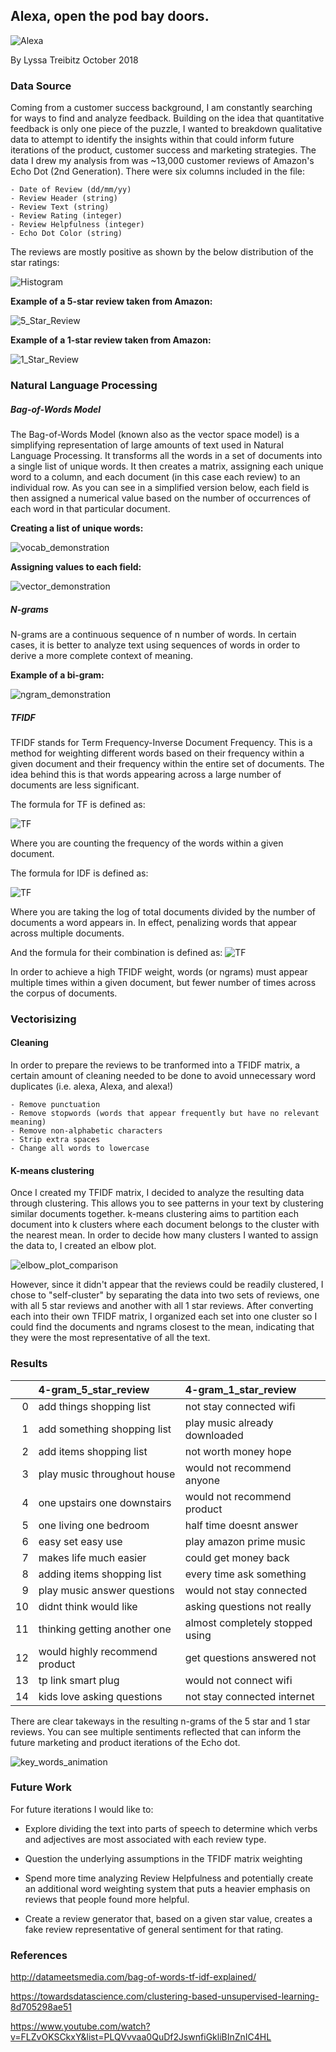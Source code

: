 ## Alexa, open the pod bay doors.

  ![Alexa](images/Alexa_Title.png)

By Lyssa Treibitz
October 2018

### Data Source

Coming from a customer success background, I am constantly searching for ways to find and analyze feedback. Building on the idea that quantitative feedback is only one piece of the puzzle, I wanted to breakdown qualitative data to attempt to identify the insights within that could inform future iterations of the product, customer success and marketing strategies. The data I drew my analysis from was ~13,000 customer reviews of Amazon's Echo Dot (2nd Generation).  There were six columns included in the file:

    - Date of Review (dd/mm/yy)
    - Review Header (string)
    - Review Text (string)
    - Review Rating (integer)
    - Review Helpfulness (integer)
    - Echo Dot Color (string)

The reviews are mostly positive as shown by the below distribution of the star ratings:

![Histogram](images/Histogram_of_Stars.png)

**Example of a 5-star review taken from Amazon:**

![5_Star_Review](images/5Star_Echo_Review.png)

**Example of a 1-star review taken from Amazon:**

![1_Star_Review](images/1Star_Echo_Review.png)


### Natural Language Processing

##### Bag-of-Words Model

The Bag-of-Words Model (known also as the vector space model) is a simplifying representation of large amounts of text used in Natural Language Processing. It transforms all the words in a set of documents into a single list of unique words. It then creates a matrix, assigning each unique word to a column, and each document (in this case each review) to an individual row. As you can see in a simplified version below, each field is then assigned a numerical value based on the number of occurrences of each word in that particular document.

**Creating a list of unique words:**

![vocab_demonstration](images/vocab_demo.png)

**Assigning values to each field:**

![vector_demonstration](images/vector_demo.png)

#####  N-grams

N-grams are a continuous sequence of n number of words.  In certain cases, it is better to analyze text using sequences of words in order to derive a more complete context of meaning.  

**Example of a bi-gram:**

![ngram_demonstration](images/ngram_demo.png)

##### TFIDF

TFIDF stands for Term Frequency-Inverse Document Frequency.  This is a method for weighting different words based on their frequency within a given document and their frequency within the entire set of documents.  The idea behind this is that words appearing across a large number of documents are less significant.

The formula for TF is defined as:

![TF](images/tf_formula.png)

Where you are counting the frequency of the words within a given document.

The formula for IDF is defined as:

![TF](images/idf_formula.png)

Where you are taking the log of total documents divided by the number of documents a word appears in. In effect, penalizing words that appear across multiple documents.

And the formula for their combination is defined as:
![TF](images/tfidf_formula.png)

In order to achieve a high TFIDF weight, words (or ngrams) must appear multiple times within a given document, but fewer number of times across the corpus of documents.

### Vectorisizing


#### Cleaning

In order to prepare the reviews to be tranformed into a TFIDF matrix, a certain amount of cleaning needed to be done to avoid unnecessary word duplicates (i.e. alexa, Alexa, and alexa!)

    - Remove punctuation
    - Remove stopwords (words that appear frequently but have no relevant meaning)
    - Remove non-alphabetic characters
    - Strip extra spaces
    - Change all words to lowercase

#### K-means clustering

Once I created my TFIDF matrix, I decided to analyze the resulting data through clustering.  This allows you to see patterns in your text by clustering similar documents together. k-means clustering aims to partition each document into k clusters where each document belongs to the cluster with the nearest mean. In order to decide how many clusters I wanted to assign the data to, I created an elbow plot.  

![elbow_plot_comparison](images/elbow_plot_comparison.png)

However, since it didn't appear that the reviews could be readily clustered, I chose to "self-cluster" by separating the data into two sets of reviews, one with all 5 star reviews and another with all 1 star reviews. After converting each into their own TFIDF matrix, I organized each set into one cluster so I could find the documents and ngrams closest to the mean, indicating that they were the most representative of all the text.

### Results

|    | 4-gram_5_star_review           | 4-gram_1_star_review            |
|---:|:-------------------------------|:--------------------------------|
|  0 | add things shopping list       | not stay connected wifi         |
|  1 | add something shopping list    | play music already downloaded   |
|  2 | add items shopping list        | not worth money hope            |
|  3 | play music throughout house    | would not recommend anyone      |
|  4 | one upstairs one downstairs    | would not recommend product     |
|  5 | one living one bedroom         | half time doesnt answer          |
|  6 | easy set easy use              | play amazon prime music         |
|  7 | makes life much easier         | could get money back            |
|  8 | adding items shopping list     | every time ask something        |
|  9 | play music answer questions    | would not stay connected        |
| 10 | didnt think would like          | asking questions not really     |
| 11 | thinking getting another one   | almost completely stopped using |
| 12 | would highly recommend product | get questions answered not      |
| 13 | tp link smart plug             | would not connect wifi          |
| 14 | kids love asking questions     | not stay connected internet     |



There are clear takeways in the resulting n-grams of the 5 star and 1 star reviews. You can see multiple sentiments reflected that can inform the  future marketing and product iterations of the Echo dot.

![key_words_animation](images/key_words_ani.gif)

### Future Work

For future iterations I would like to:

- Explore dividing the text into parts of speech to determine which verbs and adjectives are most associated with each review type.

- Question the underlying assumptions in the TFIDF matrix weighting

- Spend more time analyzing Review Helpfulness and potentially create an additional word weighting system that puts a heavier emphasis on reviews that people found more helpful.

- Create a review generator that, based on a given star value, creates a fake review representative of general sentiment for that rating.

### References

http://datameetsmedia.com/bag-of-words-tf-idf-explained/

https://towardsdatascience.com/clustering-based-unsupervised-learning-8d705298ae51

https://www.youtube.com/watch?v=FLZvOKSCkxY&list=PLQVvvaa0QuDf2JswnfiGkliBInZnIC4HL
